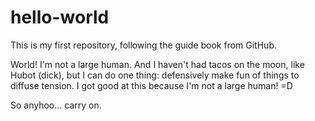# hello-world
This is my first repository, following the guide book from GitHub.

World! I'm not a large human. And I haven't had tacos on the moon, like Hubot (dick), but I can do one thing: defensively make fun of things to diffuse tension. I got good at this because I'm not a large human! =D

So anyhoo... carry on.
